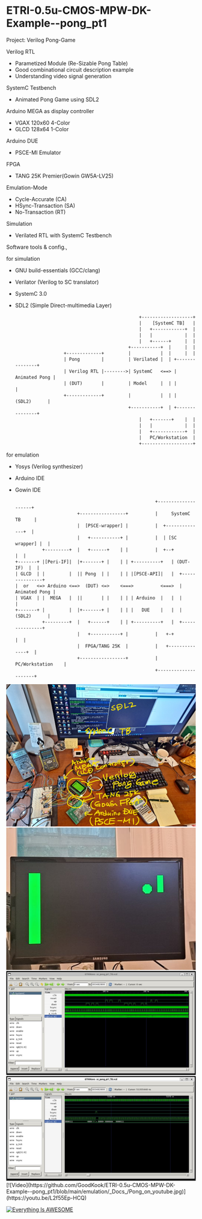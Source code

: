 # ETRI-0.5u-CMOS-MPW-DK-Example--pong_pt1

Project: Verilog Pong-Game

Verilog RTL
- Parametized Module (Re-Sizable Pong Table)
- Good combinational circuit description example
- Understanding video signal generation

SystemC Testbench
- Animated Pong Game using SDL2

Arduino MEGA as display controller
- VGAX 120x60 4-Color
- GLCD 128x64 1-Color

Arduino DUE
- PSCE-MI Emulator

FPGA
- TANG 25K Premier(Gowin GW5A-LV25)

Emulation-Mode
- Cycle-Accurate (CA)
- HSync-Transaction (SA)
- No-Transaction (RT)

Simulation
- Verilated RTL with SystemC Testbench

Software tools & config.,

for simulation
- GNU build-essentials (GCC/clang)
- Verilator (Verilog to SC translator)
- SystemC 3.0
- SDL2 (Simple Direct-multimedia Layer)

                                                    +-------------------+
                                                    |    [SystemC TB]   |
                                                    |   +------------+  |
                                                    |   |            |  |
                                                    |   +------+     |  |
                                                +-----------+  |     |  |
                        +-------------+         |           |  |     |  |
                        | Pong        |         | Verilated |  | +---------------+
                        | Verilog RTL |-------->| SystemC   <==> | Animated Pong |
                        | (DUT)       |         | Model     |  | |               |
                        +-------------+         |           |  | |   (SDL2)      |
                                                +-----------+  | +---------------+
                                                    |   +-------+    |  |
                                                    |   |            |  |
                                                    |   +------------+  |
                                                    |   PC/Workstation  |
                                                    +-------------------+

for emulation
- Yosys (Verilog synthesizer)
- Arduino IDE
- Gowin IDE
  
                                                          +--------------------+
                             +-----------------+          |     SystemC TB     |
                             |  [PSCE-wrapper] |          |  +--------------+  |
                             |   +-----------+ |          |  | [SC wrapper] |  |
                +---------+  |   +------+    | |          |  +--+           |  |
      +-------+ |[Peri-IF]|  |+-------+ |    | | +----------+   | (DUT-IF)  |  |
      | GLCD  | |         |  || Pong  | |    | | |[PSCE-API]|   |  +---------------+
      |  or   <=> Arduino <==>  (DUT) <=>    <===>          <===>  | Animated Pong |
      | VGAX  | |  MEGA   |  ||       | |    | | | Arduino  |   |  |               |
      +-------+ |         |  |+-------+ |    | | |   DUE    |   |  |   (SDL2)      |
                +---------+  |   +------+    | | +----------+   |  +---------------+
                             |   +-----------+ |          |   +-+            |  |
                             |  FPGA/TANG 25K  |          |   +--------------+  |
                             +-----------------+          |   PC/Workstation    |
                                                          +---------------------+


<img src="./emulation/_Docs_/Desk_Shot.jpg">
</br>
<img src="./emulation/_Docs_/Pong_on_VGAX.jpg">
</br>
<img src="./emulation/_Docs_/pong_sim_vcd_1.jpg">
</br>
<img src="./emulation/_Docs_/pong_sim_vcd_2.jpg">
</br>
[![Video](https://github.com/GoodKook/ETRI-0.5u-CMOS-MPW-DK-Example--pong_pt1/blob/main/emulation/_Docs_/Pong_on_youtube.jpg)](https://youtu.be/L2f55Ep-HCQ)

[![Everything Is AWESOME](https://img.youtube.com/vi/StTqXEQ2l-Y/0.jpg)](https://www.youtube.com/watch?v=StTqXEQ2l-Y "Everything Is AWESOME")

